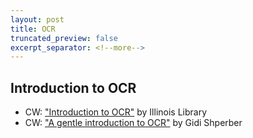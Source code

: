 ```yaml
---
layout: post
title: OCR
truncated_preview: false
excerpt_separator: <!--more-->
---
```


## Introduction to OCR

* CW: ["Introduction to OCR"](https://guides.library.illinois.edu/OCR/intro) by Illinois Library
* CW: ["A gentle introduction to OCR"](https://towardsdatascience.com/a-gentle-introduction-to-ocr-ee1469a201aa) by Gidi Shperber